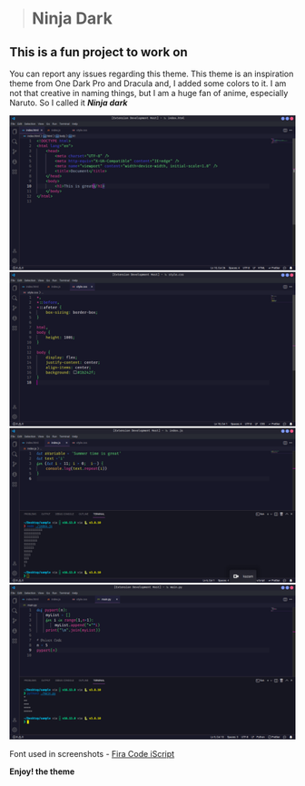 > # Ninja Dark

## This is a fun project to work on

You can report any issues regarding this theme.
This theme is an inspiration theme from One Dark Pro and Dracula and, I added some colors to it. I am not that creative in naming things, but I am a huge fan of anime, especially Naruto. So I called it **_Ninja dark_**

<img alt='html' src='./themes/screenshots/Html.png'>
<img alt='css' src='./themes/screenshots/CSS.png'>
<img alt='javascript' src='./themes/screenshots/Javascript.png'>
<img alt='python' src='./themes/screenshots/Python.png'>

Font used in screenshots - [Fira Code iScript]('https://github.com/kencrocken/FiraCodeiScript')

**Enjoy! the theme**

